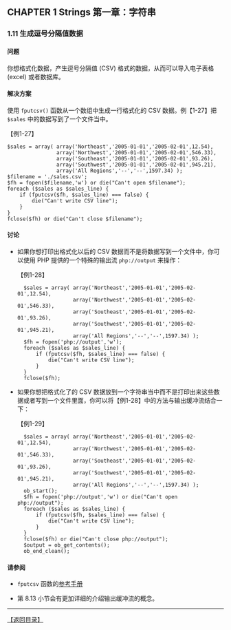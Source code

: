 ## CHAPTER 1 Strings 第一章：字符串 

### 1.11 生成逗号分隔值数据

#### 问题

你想格式化数据，产生逗号分隔值 (CSV) 格式的数据，从而可以导入电子表格 (excel) 或者数据库。

#### 解决方案

使用 `fputcsv()` 函数从一个数组中生成一行格式化的 CSV 数据。例【1-27】把 `$sales` 中的数据写到了一个文件当中。

【例1-27】

	$sales = array( array('Northeast','2005-01-01','2005-02-01',12.54),
					array('Northwest','2005-01-01','2005-02-01',546.33),
					array('Southeast','2005-01-01','2005-02-01',93.26),
					array('Southwest','2005-01-01','2005-02-01',945.21),
					array('All Regions','--','--',1597.34) );
	$filename = './sales.csv';
	$fh = fopen($filename,'w') or die("Can't open $filename");
	foreach ($sales as $sales_line) {
		if (fputcsv($fh, $sales_line) === false) {
			die("Can't write CSV line");
		}
	}
	fclose($fh) or die("Can't close $filename");

#### 讨论

- 如果你想打印出格式化以后的 CSV 数据而不是将数据写到一个文件中，你可以使用 PHP 提供的一个特殊的输出流 `php://output` 来操作：

	【例1-28】

		$sales = array( array('Northeast','2005-01-01','2005-02-01',12.54),
						array('Northwest','2005-01-01','2005-02-01',546.33),
						array('Southeast','2005-01-01','2005-02-01',93.26),
						array('Southwest','2005-01-01','2005-02-01',945.21),
						array('All Regions','--','--',1597.34) );
		$fh = fopen('php://output','w');
		foreach ($sales as $sales_line) {
			if (fputcsv($fh, $sales_line) === false) {
				die("Can't write CSV line");
			}
		}
		fclose($fh);

- 如果你想把格式化了的 CSV 数据放到一个字符串当中而不是打印出来这些数据或者写到一个文件里面，你可以将【例1-28】中的方法与输出缓冲流结合一下：

	【例1-29】

		$sales = array( array('Northeast','2005-01-01','2005-02-01',12.54),
						array('Northwest','2005-01-01','2005-02-01',546.33),
						array('Southeast','2005-01-01','2005-02-01',93.26),
						array('Southwest','2005-01-01','2005-02-01',945.21),
						array('All Regions','--','--',1597.34) );
		ob_start();
		$fh = fopen('php://output','w') or die("Can't open php://output");
		foreach ($sales as $sales_line) {
			if (fputcsv($fh, $sales_line) === false) {
				die("Can't write CSV line");
			}
		}
		fclose($fh) or die("Can't close php://output");
		$output = ob_get_contents();
		ob_end_clean();

#### 请参阅

-  `fputcsv` 函数的[参考手册](http://php.net/manual/zh/function.fputcsv.php)

-  第 8.13 小节会有更加详细的介绍输出缓冲流的概念。


----------


[【返回目录】](/README.md)